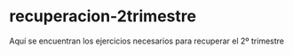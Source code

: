 # recuperacion-2trimestre
Aquí se encuentran los ejercicios necesarios para recuperar el 2º trimestre
